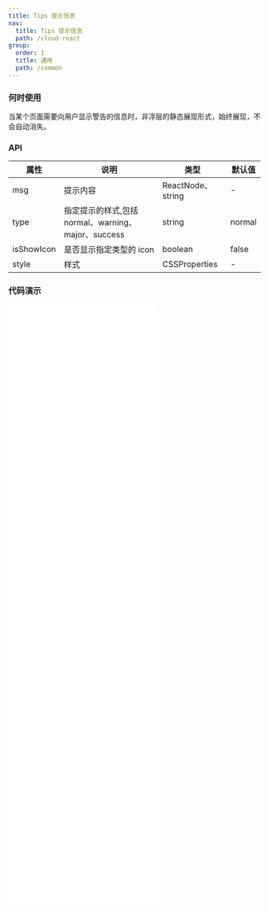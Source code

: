 ```yaml
---
title: Tips 提示信息
nav:
  title: Tips 提示信息
  path: /cloud-react
group:
  order: 1
  title: 通用
  path: /common
---
```


### 何时使用

当某个页面需要向用户显示警告的信息时，非浮层的静态展现形式，始终展现，不会自动消失。

### API

| 属性       | 说明                                                | 类型              | 默认值 |
| ---------- | --------------------------------------------------- | ----------------- | ------ |
| msg        | 提示内容                                            | ReactNode、string | -      |
| type       | 指定提示的样式,包括 normal、warning、major、success | string            | normal |
| isShowIcon | 是否显示指定类型的 icon                             | boolean           | false  |
| style      | 样式                                                | CSSProperties     | -      |

### 代码演示

<embed src="@components/tips/demos/type.md" />
<embed src="@components/tips/demos/icon.md" />
<embed src="@components/tips/demos/closable.md" />
<embed src="@components/tips/demos/description.md" />
<embed src="@components/tips/demos/action.md" />
<embed src="@components/tips/demos/collapse.md" />
<embed src="@components/tips/demos/banner.md" />
<embed src="@components/tips/demos/inline.md" />
